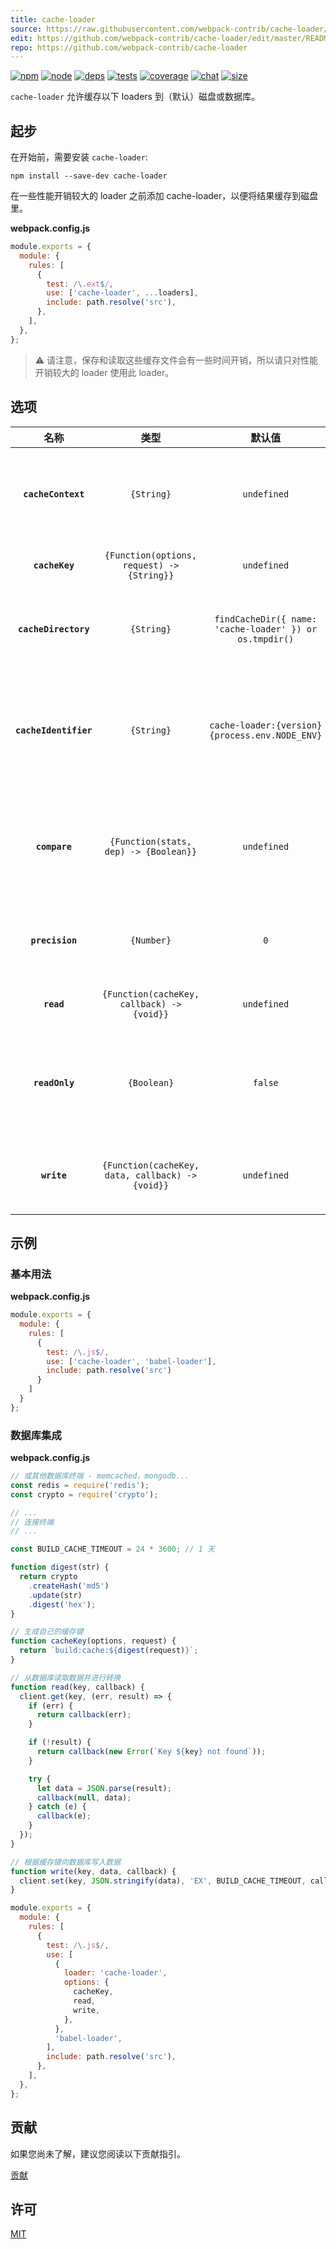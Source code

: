 ```yaml
---
title: cache-loader
source: https://raw.githubusercontent.com/webpack-contrib/cache-loader/master/README.md
edit: https://github.com/webpack-contrib/cache-loader/edit/master/README.md
repo: https://github.com/webpack-contrib/cache-loader
---
```



[![npm][npm]][npm-url]
[![node][node]][node-url]
[![deps][deps]][deps-url]
[![tests][tests]][tests-url]
[![coverage][cover]][cover-url]
[![chat][chat]][chat-url]
[![size][size]][size-url]



`cache-loader` 允许缓存以下 loaders 到（默认）磁盘或数据库。

## 起步

在开始前，需要安装 `cache-loader`:

```console
npm install --save-dev cache-loader
```

在一些性能开销较大的 loader 之前添加 cache-loader，以便将结果缓存到磁盘里。

**webpack.config.js**

```js
module.exports = {
  module: {
    rules: [
      {
        test: /\.ext$/,
        use: ['cache-loader', ...loaders],
        include: path.resolve('src'),
      },
    ],
  },
};
```

> ⚠️  请注意，保存和读取这些缓存文件会有一些时间开销，所以请只对性能开销较大的 loader 使用此 loader。

## 选项

|         名称          |                       类型                       |                        默认值                        | 描述                                                                                                                                                            |
| :-------------------: | :----------------------------------------------: | :-----------------------------------------------------: | :--------------------------------------------------------------------------------------------------------------------------------------------------------------------- |
|  **`cacheContext`**   |                    `{String}`                    |                       `undefined`                       | 允许覆写默认的缓存上下文以便生成相对缓存路径。默认情况下生成的是绝对路径 |
|    **`cacheKey`**     |    `{Function(options, request) -> {String}}`    |                       `undefined`                       | 允许覆写默认的缓缓存键生成器 |
| **`cacheDirectory`**  |                    `{String}`                    | `findCacheDir({ name: 'cache-loader' }) or os.tmpdir()` | 提供一个可存储缓存项（供默认读/写执行使用）的缓存目录 |
| **`cacheIdentifier`** |                    `{String}`                    |     `cache-loader:{version} {process.env.NODE_ENV}`     | 提供一个用于生成哈希值的无效标识符。可以用于 loaders 的额外依赖（供默认读/写执行使用）|
|     **`compare`**     |      `{Function(stats, dep) -> {Boolean}}`       |                       `undefined`                       | 允许覆写用于比较缓存依赖和当前读取依赖的默认函数，返回值为 `true` 时使用缓存资源 |
|    **`precision`**    |                    `{Number}`                    |                           `0`                           | 在将 `stats` 和 `dep` 参数传入比较函数之前，浮动于 `mtime` 的毫秒数 |
|      **`read`**       |    `{Function(cacheKey, callback) -> {void}}`    |                       `undefined`                       | 允许覆写默认从文件中读取的缓存数据 |
|    **`readOnly`**     |                   `{Boolean}`                    |                         `false`                         | 允许覆写默认值并将缓存设置为只读（比如某些环境中不需要缓存更新，只需要读取）|
|      **`write`**      | `{Function(cacheKey, data, callback) -> {void}}` |                       `undefined`                       | 允许覆写默认向文件写入缓存数据（比如 Redis, memcached）|

## 示例

### 基本用法

**webpack.config.js**

```js
module.exports = {
  module: {
    rules: [
      {
        test: /\.js$/,
        use: ['cache-loader', 'babel-loader'],
        include: path.resolve('src')
      }
    ]
  }
};
```

### 数据库集成

**webpack.config.js**

```js
// 或其他数据库终端 - memcached，mongodb...
const redis = require('redis');
const crypto = require('crypto');

// ...
// 连接终端
// ...

const BUILD_CACHE_TIMEOUT = 24 * 3600; // 1 天

function digest(str) {
  return crypto
    .createHash('md5')
    .update(str)
    .digest('hex');
}

// 生成自己的缓存键
function cacheKey(options, request) {
  return `build:cache:${digest(request)}`;
}

// 从数据库读取数据并进行转换
function read(key, callback) {
  client.get(key, (err, result) => {
    if (err) {
      return callback(err);
    }

    if (!result) {
      return callback(new Error(`Key ${key} not found`));
    }

    try {
      let data = JSON.parse(result);
      callback(null, data);
    } catch (e) {
      callback(e);
    }
  });
}

// 根据缓存键向数据库写入数据
function write(key, data, callback) {
  client.set(key, JSON.stringify(data), 'EX', BUILD_CACHE_TIMEOUT, callback);
}

module.exports = {
  module: {
    rules: [
      {
        test: /\.js$/,
        use: [
          {
            loader: 'cache-loader',
            options: {
              cacheKey,
              read,
              write,
            },
          },
          'babel-loader',
        ],
        include: path.resolve('src'),
      },
    ],
  },
};
```

## 贡献

如果您尚未了解，建议您阅读以下贡献指引。

[贡献](https://github.com/webpack-contrib/cache-loader/blob/master/.github/CONTRIBUTING.md)

## 许可

[MIT](https://github.com/webpack-contrib/cache-loader/blob/master/LICENSE)

[npm]: https://img.shields.io/npm/v/cache-loader.svg
[npm-url]: https://npmjs.com/package/cache-loader
[node]: https://img.shields.io/node/v/cache-loader.svg
[node-url]: https://nodejs.org/
[deps]: https://david-dm.org/webpack-contrib/cache-loader.svg
[deps-url]: https://david-dm.org/webpack-contrib/cache-loader
[tests]: https://dev.azure.com/webpack-contrib/cache-loader/_apis/build/status/webpack-contrib.cache-loader?branchName=master
[tests-url]: https://dev.azure.com/webpack-contrib/cache-loader/_build/latest?definitionId=4&branchName=master
[cover]: https://codecov.io/gh/webpack-contrib/cache-loader/branch/master/graph/badge.svg
[cover-url]: https://codecov.io/gh/webpack-contrib/cache-loader
[chat]: https://badges.gitter.im/webpack/webpack.svg
[chat-url]: https://gitter.im/webpack/webpack
[size]: https://packagephobia.now.sh/badge?p=cache-loader
[size-url]: https://packagephobia.now.sh/result?p=cache-loader

